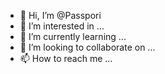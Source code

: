 - 👋 Hi, I’m @Passpori
- 👀 I’m interested in ...
- 🌱 I’m currently learning ...
- 💞️ I’m looking to collaborate on ...
- 📫 How to reach me ...

<!---
Passpori/Passpori is a ✨ special ✨ repository because its `README.md` (this file) appears on your GitHub profile.
You can click the Preview link to take a look at your changes.
--->
